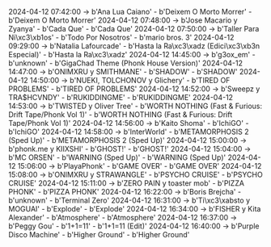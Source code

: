 2024-04-12 07:42:00 -> b'Ana Lua Caiano' - b'Deixem O Morto Morrer' - b'Deixem O Morto Morrer'
2024-04-12 07:48:00 -> b'Jose Macario y Zyanya' - b'Cada Que' - b'Cada Que'
2024-04-12 07:50:00 -> b'Taller Para Ni\xc3\xb1os' - b'Todo Por Nosotros' - b'mario bros. 3'
2024-04-12 09:29:00 -> b'Natalia Lafourcade' - b'Hasta la Ra\xc3\xadz (Edici\xc3\xb3n Especial)' - b'Hasta la Ra\xc3\xadz'
2024-04-12 14:45:00 -> b'g3ox_em' - b'unknown' - b'GigaChad Theme (Phonk House Version)'
2024-04-12 14:47:00 -> b'ONIMXRU y SMITHMANE' - b'SHADOW' - b'SHADOW'
2024-04-12 14:50:00 -> b'NUEKI, TOLCHONOV y Glichery' - b'TIRED OF PROBLEMS' - b'TIRED OF PROBLEMS'
2024-04-12 14:52:00 -> b'Sweepz y TRA$HCVNDY' - b'RUKIDDINGME' - b'RUKIDDINGME'
2024-04-12 14:53:00 -> b'TWISTED y Oliver Tree' - b'WORTH NOTHING (Fast & Furious: Drift Tape/Phonk Vol 1)' - b'WORTH NOTHING (Fast & Furious: Drift Tape/Phonk Vol 1)'
2024-04-12 14:56:00 -> b'Kaito Shoma' - b'IchiGO' - b'IchiGO'
2024-04-12 14:58:00 -> b'InterWorld' - b'METAMORPHOSIS 2 (Sped Up)' - b'METAMORPHOSIS 2 (Sped Up)'
2024-04-12 15:00:00 -> b'phonk.me y KIIXSHI' - b'GHOST!' - b'GHOST!'
2024-04-12 15:04:00 -> b'MC ORSEN' - b'WARNING (Sped Up)' - b'WARNING (Sped Up)'
2024-04-12 15:06:00 -> b'PlayaPhonk' - b'GAME OVER' - b'GAME OVER'
2024-04-12 15:08:00 -> b'ONIMXRU y STRAWANGLE' - b'PSYCHO CRUISE' - b'PSYCHO CRUISE'
2024-04-12 15:11:00 -> b'ZERO PAIN y toaster mob' - b'PIZZA PHONK' - b'PIZZA PHONK'
2024-04-12 16:22:00 -> b'Boris Brejcha' - b'unknown' - b'Terminal Zero'
2024-04-12 16:31:00 -> b'Ti\xc3\xabsto y MOGUAI' - b'Explode' - b'Explode'
2024-04-12 16:34:00 -> b'FISHER y Kita Alexander' - b'Atmosphere' - b'Atmosphere'
2024-04-12 16:37:00 -> b'Peggy Gou' - b'1+1=11' - b'1+1=11 (Edit)'
2024-04-12 16:40:00 -> b'Purple Disco Machine' - b'Higher Ground' - b'Higher Ground'
